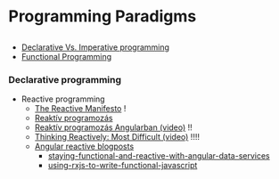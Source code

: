 # Programming Paradigms



##
- [Declarative Vs. Imperative programming](https://www.youtube.com/watch?v=sIeTGWSUK7M)
- [Functional Programming](https://codewords.recurse.com/issues/one/an-introduction-to-functional-programming)
### Declarative programming

  - Reactive programming
    - [The Reactive Manifesto](https://www.reactivemanifesto.org/) ! 
    - [Reaktív programozás](https://www.jtechlog.hu/2021/08/03/reaktiv-programozas.html)
    - [Reaktív programozás Angularban (video)](https://www.youtube.com/watch?v=-KFpxMVgQQM) !!
    - [Thinking Reactively: Most Difficult (video)](https://www.youtube.com/watch?v=-4cwkHNguXE)  !!!!
    - [Angular reactive blogposts](https://blog.briebug.com/frontend)
        - [staying-functional-and-reactive-with-angular-data-services](https://blog.briebug.com/blog/staying-functional-and-reactive-with-angular-data-services)
        - [using-rxjs-to-write-functional-javascript](https://blog.briebug.com/blog/using-rxjs-to-write-functional-javascript)